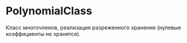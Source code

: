 # PolynomialClass

Класс многочленов, реализация разреженного хранения (нулевые коэффициенты не хранятся).
